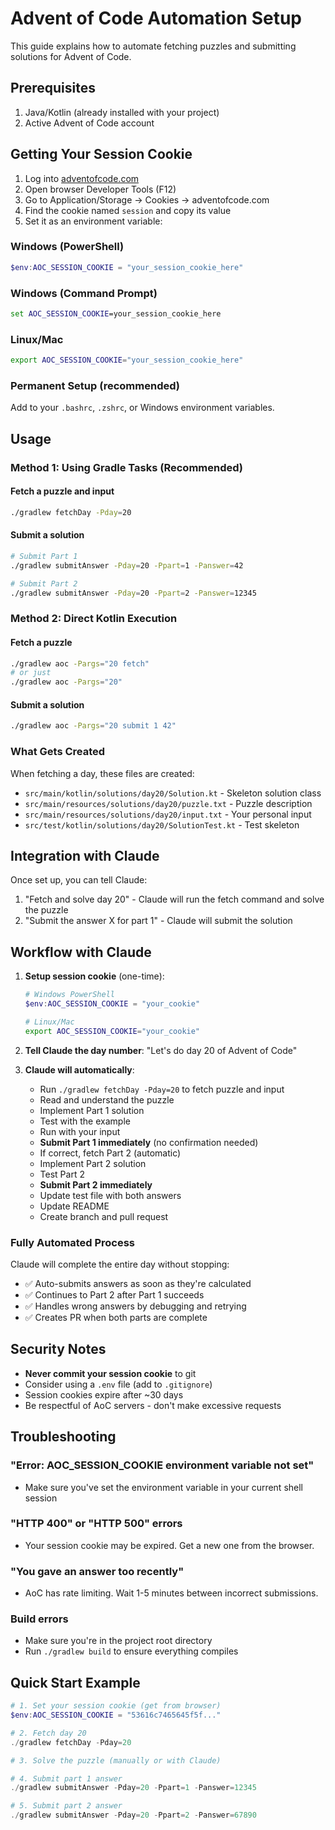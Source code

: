 # Advent of Code Automation Setup

This guide explains how to automate fetching puzzles and submitting solutions for Advent of Code.

## Prerequisites

1. Java/Kotlin (already installed with your project)
2. Active Advent of Code account

## Getting Your Session Cookie

1. Log into [adventofcode.com](https://adventofcode.com)
2. Open browser Developer Tools (F12)
3. Go to Application/Storage → Cookies → adventofcode.com
4. Find the cookie named `session` and copy its value
5. Set it as an environment variable:

### Windows (PowerShell)
```powershell
$env:AOC_SESSION_COOKIE = "your_session_cookie_here"
```

### Windows (Command Prompt)
```cmd
set AOC_SESSION_COOKIE=your_session_cookie_here
```

### Linux/Mac
```bash
export AOC_SESSION_COOKIE="your_session_cookie_here"
```

### Permanent Setup (recommended)
Add to your `.bashrc`, `.zshrc`, or Windows environment variables.

## Usage

### Method 1: Using Gradle Tasks (Recommended)

#### Fetch a puzzle and input
```bash
./gradlew fetchDay -Pday=20
```

#### Submit a solution
```bash
# Submit Part 1
./gradlew submitAnswer -Pday=20 -Ppart=1 -Panswer=42

# Submit Part 2  
./gradlew submitAnswer -Pday=20 -Ppart=2 -Panswer=12345
```

### Method 2: Direct Kotlin Execution

#### Fetch a puzzle
```bash
./gradlew aoc -Pargs="20 fetch"
# or just
./gradlew aoc -Pargs="20"
```

#### Submit a solution
```bash
./gradlew aoc -Pargs="20 submit 1 42"
```

### What Gets Created

When fetching a day, these files are created:
- `src/main/kotlin/solutions/day20/Solution.kt` - Skeleton solution class
- `src/main/resources/solutions/day20/puzzle.txt` - Puzzle description
- `src/main/resources/solutions/day20/input.txt` - Your personal input
- `src/test/kotlin/solutions/day20/SolutionTest.kt` - Test skeleton

## Integration with Claude

Once set up, you can tell Claude:
1. "Fetch and solve day 20" - Claude will run the fetch command and solve the puzzle
2. "Submit the answer X for part 1" - Claude will submit the solution

## Workflow with Claude

1. **Setup session cookie** (one-time):
   ```powershell
   # Windows PowerShell
   $env:AOC_SESSION_COOKIE = "your_cookie"
   ```
   ```bash
   # Linux/Mac
   export AOC_SESSION_COOKIE="your_cookie"
   ```

2. **Tell Claude the day number**:
   "Let's do day 20 of Advent of Code"

3. **Claude will automatically**:
   - Run `./gradlew fetchDay -Pday=20` to fetch puzzle and input
   - Read and understand the puzzle
   - Implement Part 1 solution
   - Test with the example
   - Run with your input
   - **Submit Part 1 immediately** (no confirmation needed)
   - If correct, fetch Part 2 (automatic)
   - Implement Part 2 solution
   - Test Part 2
   - **Submit Part 2 immediately**
   - Update test file with both answers
   - Update README
   - Create branch and pull request

### Fully Automated Process
Claude will complete the entire day without stopping:
- ✅ Auto-submits answers as soon as they're calculated
- ✅ Continues to Part 2 after Part 1 succeeds
- ✅ Handles wrong answers by debugging and retrying
- ✅ Creates PR when both parts are complete

## Security Notes

- **Never commit your session cookie** to git
- Consider using a `.env` file (add to `.gitignore`)
- Session cookies expire after ~30 days
- Be respectful of AoC servers - don't make excessive requests

## Troubleshooting

### "Error: AOC_SESSION_COOKIE environment variable not set"
- Make sure you've set the environment variable in your current shell session

### "HTTP 400" or "HTTP 500" errors
- Your session cookie may be expired. Get a new one from the browser.

### "You gave an answer too recently"
- AoC has rate limiting. Wait 1-5 minutes between incorrect submissions.

### Build errors
- Make sure you're in the project root directory
- Run `./gradlew build` to ensure everything compiles

## Quick Start Example

```powershell
# 1. Set your session cookie (get from browser)
$env:AOC_SESSION_COOKIE = "53616c7465645f5f..."

# 2. Fetch day 20
./gradlew fetchDay -Pday=20

# 3. Solve the puzzle (manually or with Claude)

# 4. Submit part 1 answer
./gradlew submitAnswer -Pday=20 -Ppart=1 -Panswer=12345

# 5. Submit part 2 answer
./gradlew submitAnswer -Pday=20 -Ppart=2 -Panswer=67890
```